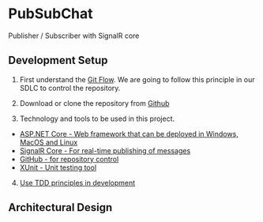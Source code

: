 # PubSubChat
Publisher / Subscriber with SignalR core

## Development Setup
1) First understand the [Git Flow][1]. We are going to follow this principle in our SDLC to control the repository.

[1]: https://datasift.github.io/gitflow/IntroducingGitFlow.html "Git Flow"

2) Download or clone the repository from [Github](https://github.com/abcamitan/PubSubChat.git)

3) Technology and tools to be used in this project.

* [ASP.NET Core - Web framework that can be deployed in Windows, MacOS and Linux](`https://docs.microsoft.com/en-us/aspnet/core/?view=aspnetcore-2.1`)
* [SignalR Core - For real-time publishing of messages](`https://docs.microsoft.com/en-us/aspnet/core/signalr/?view=aspnetcore-2.1`)
* [GitHub - for repository control](`https://www.github.com`)
* [XUnit - Unit testing tool](`https://docs.microsoft.com/en-us/dotnet/core/testing/unit-testing-with-dotnet-test`)

4) [Use TDD principles in development](`https://en.wikipedia.org/wiki/Test-driven_development`)

## Architectural Design

<To-do here>



